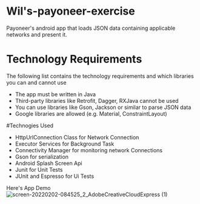 # Wil's-payoneer-exercise
Payoneer's android app that loads JSON data containing  applicable networks and present it.

# Technology Requirements  
The following list contains the technology requirements and which libraries you can  and cannot use 
- The app must be written in Java
- Third-party libraries like Retrofit, Dagger, RXJava cannot be used 
- You can use libraries like Gson, Jackson or similar to parse JSON data 
- Google libraries are allowed (e.g. Material, ConstraintLayout) 

#Technogies Used
- HttpUrlConnection Class for Network Connection
- Executor Services for Background Task
- Connectivity Manager for monitoring network Connections
- Gson for serialization 
- Android Splash Screen Api
- Junit for Unit Tests
- JUnit and Espresso for Ui Tests


Here's App Demo
![screen-20220202-084525_2_AdobeCreativeCloudExpress (1)](https://user-images.githubusercontent.com/50172975/152151112-f79a4ad8-9fae-49ad-9f7a-2a502f96d535.gif)
